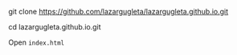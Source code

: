 git clone https://github.com/lazargugleta/lazargugleta.github.io.git

cd lazargugleta.github.io.git

Open `index.html`
